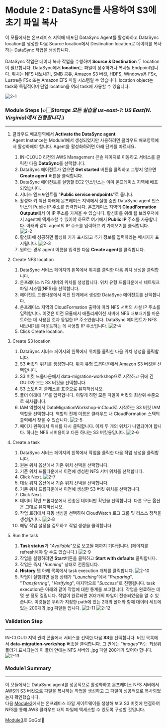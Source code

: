 # Module 2 : DataSync를 사용하여 S3에 초기 파일 복사

이 모듈에서는 온프레미스 지역에 배포된 DataSync Agent를 활성화하고 DataSync location를 생성한 다음 Source location에서 Destination location로 데이터를 복사하는 DataSync 작업을 생성합니다.<br><br>
DataSync 작업은 데이터 복사 작업을 수행하며 **Source & Destination** 두 location이 필요합니다. DataSync에서 **location**는 파일이 상주하거나 복사될 Endpoint입니다. 위치는 NFS 내보내기, SMB 공유, Amazon S3 버킷, HDFS, Windows용 FSx, Lustre용 FSx 또는 Amazon EFS 파일 시스템일 수 있습니다. location object는 task와 독립적이며 단일 location을 여러 task에 사용할 수 있습니다.

![2-1](../images/2-1.png)

### Module Steps (👉🏻*Storage 모든 실습을 us-east-1: US East(N. Virginia)에서 진행합니다.*)
***
1. 클라우드 배포영역에서 **Activate the DataSync agent**<br>
Agent Instance는 Module1에서 생성되었지만 사용하려면 클라우드 배포영역에서 활성화해야 합니다. Agent를 활성화하려면 아래 단계를 따르세요.<br>

    1. IN-CLOUD 리전의 AWS Management 콘솔 페이지로 이동하고 서비스를 클릭한 다음 **DataSync**를 선택합니다.
    2. DataSync 에이전트가 없으면 **Get started** 버튼을 클릭하고 그렇지 않으면 **Create agent** 버튼을 클릭합니다.
    3. DataSync 에이전트를 실행할 EC2 인스턴스는 이미 온프레미스 지역에 배포되었습니다.
    4. 서비스 엔드포인트를 "**Public service endpoints**"로 둡니다.
    5. 활성화 키 섹션 아래에 온프레미스 지역에서 실행 중인 DataSync agent 인스턴스의 Public IP 주소를 입력합니다. 온프레미스 지역의 **CloudFormation Outputs**에서 이 IP 주소를 가져올 수 있습니다. 활성화를 위해 웹 브라우저에서 agent에 액세스할 수 있어야 하므로 여기에서 **Public IP** 주소를 사용합니다. 아래와 같이 agent의 IP 주소를 입력하고 키 가져오기를 클릭합니다.
    ![2-2](../images/2-2.png)
    6. 활성화에 성공하면 활성화 키가 표시되고 추가 정보를 입력하라는 메시지가 표시됩니다.
    ![2-3](../images/2-3.png)
    7. 원하는 경우 agent 이름을 입력한 다음 **Create agent**를 클릭합니다.

2. Create NFS location<br>

    1. DataSync 서비스 페이지의 왼쪽에서 위치를 클릭한 다음 위치 생성을 클릭합니다.
    2. 온프레미스 NFS 서버의 위치를 생성합니다. 위치 유형 드롭다운에서 네트워크 파일 시스템(NFS)을 선택합니다.
    3. 에이전트 드롭다운에서 이전 단계에서 생성한 DataSync 에이전트를 선택합니다.
    4. 온프레미스 지역의 CloudFormation 출력에 따라 NFS 서버의 사설 IP 주소를 입력합니다. 이것은 이전 모듈에서 애플리케이션 서버에 NFS 내보내기를 마운트하는 데 사용된 것과 동일한 IP 주소였습니다. DataSync 에이전트가 NFS 내보내기를 마운트하는 데 사용할 IP 주소입니다.
    ![2-4](../images/2-4.png)
    6. Click Create location.

3. Create S3 location<br>
    1. DataSync 서비스 페이지의 왼쪽에서 위치를 클릭한 다음 위치 생성을 클릭합니다.
    2. S3 버킷의 위치를 생성합니다. 위치 유형 드롭다운에서 Amazon S3 버킷을 선택합니다.
    3. S3 버킷 드롭다운에서 data-migration-workshop으로 시작하고 뒤에 긴 GUID가 오는 S3 버킷을 선택합니다.
    4. S3 스토리지 클래스를 표준으로 유지하십시오.
    5. 폴더 아래에 "/"를 입력합니다. 이렇게 하면 모든 파일이 버킷의 최상위 수준으로 복사됩니다.
    6. IAM 역할에서 DataMigrationWorkshop-inCloud로 시작하는 S3 버킷 IAM 역할을 선택합니다. 역할의 전체 이름은 클라우드 내 CloudFormation 스택의 출력에서 찾을 수 있습니다.
    ![2-5](../images/2-5.png)
    7. 페이지 왼쪽에서 위치를 다시 클릭합니다. 이제 두 개의 위치가 나열되어야 합니다. 하나는 NFS 서버용이고 다른 하나는 S3 버킷용입니다.
    ![2-6](../images/2-6.png)

4. Create a task<br>
    1. DataSync 서비스 페이지의 왼쪽에서 작업을 클릭한 다음 작업 생성을 클릭합니다.
    2. 원본 위치 옵션에서 기존 위치 선택을 선택합니다.
    3. 기존 위치 드롭다운에서 이전에 생성한 NFS 서버 위치를 선택합니다.
    4. Click Next.
    ![2-7](../images/2-7.png)
    5. 대상 위치 옵션에서 기존 위치 선택을 선택합니다.
    6. 기존 위치 드롭다운에서 이전에 생성한 S3 버킷 위치를 선택합니다.
    7. Click Next.
    8. 데이터 확인 드롭다운에서 전송된 데이터만 확인을 선택합니다. 다른 모든 옵션은 그대로 유지하십시오.
    9. 작업 로깅에서 자동 생성을 선택하여 CloudWatch 로그 그룹 및 리소스 정책을 생성합니다.
    ![2-8](../images/2-8.png)
    10. 해당 작업 설정을 검토하고 작업 생성을 클릭합니다.

5. Run the task<br>
    1. **Task status**가 "*Available*"으로 보고될 때까지 기다립니다. (페이지를 refresh해야 할 수도 있습니다.)
    ![2-9](../images/2-9.png)
    2. 작업을 실행하려면 **Start**버튼을 클릭하고 **Start with defaults** 클릭합니다.
    3. 작업은 즉시 "*Running*" 상태로 전환됩니다.
    4. **History** 탭 아래 목록에서 task execution 개체를 클릭합니다.
    ![2-10](../images/2-10.png)
    5. 작업이 실행되면 실행 상태가 "*Launching*"에서 "*Preparing*", "*Transferring*", "*Verifying*", 마지막으로 "*Success*"로 진행됩니다. task execution은 아래와 같이 작업에 대한 통계를 보고합니다. 작업을 완료하는 데 몇 분 정도 걸립니다. 작업이 완료되면 202개의 파일이 전송되었음을 알 수 있습니다. 이것들은 우리가 지정한 path에 있는 2개의 폴더와 함께 데이터 세트에 있는 200개의 jpg 파일들 입니다.
    ![2-11](../images/2-11.png)
    ![2-12](../images/2-12.png)

### Validation Step
***
IN-CLOUD 지역 관리 콘솔에서 서비스를 선택한 다음 **S3**를 선택합니다. 버킷 목록에서 **data-migration-workshop** 버킷을 클릭합니다. 그 안에는 "*images*"라는 최상위 폴더가 표시되는데 이 폴더 안에는 NFS 서버의 .jpg 파일 200개가 있어야 합니다.
![2-13](../images/2-13.png)

### Module1 Summary
***
이 모듈에서는 DataSync agent를 성공적으로 활성화하고 온프레미스 NFS 서버에서 AWS의 S3 버킷으로 파일을 복사하는 작업을 생성하고 그 파일이 성공적으로 복사되었는지 확인했습니다.<br>
다음 [Module3](../detail/module3.md)에서는 온프레미스 파일 게이트웨이를 생성해 보고 S3 버킷에 연결하여 NFS를 통해 AWS 클라우드 내의 파일에 액세스할 수 있도록 구성할 것입니다.<br>

[Module3](../detail/module3.md)로 GoGo!👏

